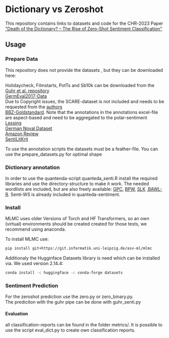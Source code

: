 # Dictionary vs Zeroshot

This repository contains links to datasets and code for the CHR-2023 Paper ["Death of the Dictionary? – The Rise of Zero-Shot
Sentiment Classification"](https://discourse.computational-humanities-research.org/t/chr2023-conference/1978/2)

## Usage

### Prepare Data
This repository does not provide the datasets , but they can be downloaded here:

Holidaycheck, Filmstarts, PotTs and Sb10k can be downloaded from the [ Guhr et al. repository](https://github.com/oliverguhr/german-sentiment)\
[GermEval2017-Data](http://ltdata1.informatik.uni-hamburg.de/germeval2017/) \
Due to Copyright issues, the SCARE-dataset is not included and needs to be requested from the [authors]( https://www.romanklinger.de/scare/)\
[BBZ-Goldstandard](https://emporion.gswg.info/receive/emporion_mods_00000014). Note that the annotations in the annotations excel-file are aspect-based and need to be aggregated to the polar-sentiment\
[Lessing](https://github.com/lauchblatt/LessingSentimentEmotionCorpus)\
[German Noval Dataset](https://www.informatik.uni-wuerzburg.de/datascience/projects/nlp/kallimachos-concluded/german-novel-dataset/)\
[Amazon Review](https://huggingface.co/datasets/amazon_reviews_multi)\
[SentiLitKrit](https://github.com/dkltimon/SentiLitKrit_19-II)

To use the annotation scripts the datasets must be a feather-file. You can use the prepare_datasets.py for optimal shape 
### Dictionary annotation
In order to use the quantenda-script quanteda_senti.R install the required libraries and use the directory-structure to make it work. The needed wordlists are included, but are also freely available: [GPC](http://www.ulliwaltinger.de/sentiment/), [BPW](https://www.uni-giessen.de/de/fbz/fb02/forschung/research-networks/bsfa/textual_analysis/index), [SLK](https://github.com/dkltimon/SentiLitKrit_19-II/tree/master) ,[BAWL-R](https://www.ewi-psy.fu-berlin.de/psychologie/arbeitsbereiche/allgpsy/Download/index.html). Senti-WS is already included in quanteda-sentiment. 


### Install

MLMC uses older Versions of Torch and HF Transformers, so an own (virtual) environments should be created created for those tests, we recommend using anaconda. 

To install MLMC use:

```bash
pip install git+https://git.informatik.uni-leipzig.de/asv-ml/mlmc
```
Additionaly the Hugginface Datasets library is need which can be installed via. We used version 2.14.4:

```bash
conda install -c huggingface -c conda-forge datasets
```



### Sentiment Prediction 
For the zeroshot prediction use the zero.py or zero_binary.py.\
The prediciton with the guhr pipe can be done with guhr_senti.py

#### Evaluation
all classification-reports can be found in the folder metrics/. It is possible to use the script eval_dict.py to create own classification reports.
